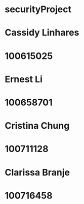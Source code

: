 # securityProject

# Cassidy Linhares
# 100615025
# Ernest Li
# 100658701
# Cristina Chung
# 100711128
# Clarissa Branje
# 100716458


